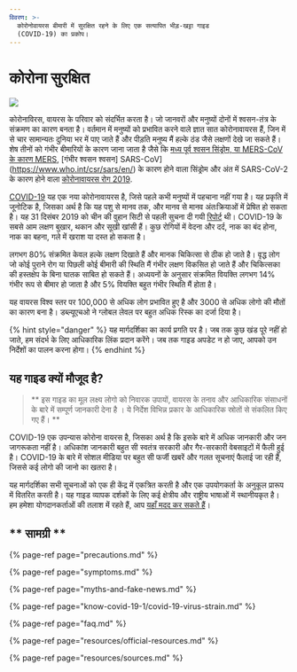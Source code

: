 ```yaml
---
विवरण: >-
  कोरोनोवायरस बीमारी में सुरक्षित रहने के लिए एक सत्यापित भीड़-खट्टा गाइड
  (COVID-19) का प्रकोप।
---
```


# कोरोना सुरक्षित

![](.gitbook/assets/coronasafe-logo.svg)

कोरोनाविरस, वायरस के परिवार को संदर्भित करता है। जो जानवरों और मनुष्यों दोनों में श्वसन-तंत्र के संक्रमण का कारण बनता है। वर्तमान में मनुष्यों को प्रभावित करने वाले ज्ञात सात कोरोनावायरस हैं, जिन में से चार सामान्यतः दुनिया भर में पाए जाते हैं और पीड़ति मनुष्य मैं हल्के ठंड जैसे लक्षणों देखे जा सकते हैं। शेष तीनों को गंभीर बीमारियों के कारण जाना जाता है जैसे कि [मध्य पूर्व श्वसन सिंड्रोम, या MERS-CoV के कारण MERS](https://www.who.int/emergencies/mers-cov/en/), [गंभीर श्वसन श्वसन] SARS-CoV](https://www.who.int/csr/sars/en/) के कारण होने वाला सिंड्रोम और अंत में SARS-CoV-2 के कारण होने वाला [कोरोनावायरस रोग 2019](https://www.cdc.gov/coronavirus/2019-ncov/index.html).

[COVID-19](https://www.who.int/emergencies/diseases/novel-coronavirus-2019) यह एक नया कोरोनावायरस है, जिसे पहले कभी मनुष्यों में पहचाना नहीं गया है। यह प्रकृति में जूनोटिक है, जिसका अर्थ है कि यह पशु से मानव तक, और मानव से मानव अंतःक्रियाओं में प्रेषित हो सकता है। यह 31 दिसंबर 2019 को चीन की वुहान सिटी से पहली सुचना दी गयी [रिपोर्ट](https://www.who.int/csr/don/05-januge-2020-pneumonia-of-unkown-cause-china/en/) थी। COVID-19 के सबसे आम लक्षण बुखार, थकान और सूखी खांसी हैं। कुछ रोगियों में वेदना और दर्द, नाक का बंद होना, नाक का बहना, गले में खराश या दस्त हो सकता है।

लगभग 80% संक्रमित केवल हल्के लक्षण दिखाते हैं और मानक चिकित्सा से ठीक हो जाते है। वृद्ध लोग जो कोई पुराने रोग या पिछली कोई बीमारी की स्थिति मैं गंभीर लक्षण विकसित हो जाते हैं और चिकित्सका की हस्तक्षेप के बिना घातक साबित हो सकते हैं। अध्ययनों के अनुसार संक्रमित वियक्ति लगभग 14% गंभीर रूप से बीमार हो जाता है और 5% वियक्ति बहुत गंभीर स्थिति मैं होता है।

यह वायरस विश्व स्तर पर 100,000 से अधिक लोग प्रभावित हुए है और 3000 से अधिक लोगो की मौतों का कारण बना है। डब्ल्यूएचओ ने ग्लोबल लेवल पर बहुत अधिक रिस्क का दर्जा दिया है।

{% hint style="danger" %}
यह मार्गदर्शिका का कार्य प्रगति पर है। जब तक कुछ खंड पूरे नहीं हो जाते, हम संदर्भ के लिए आधिकारिक लिंक प्रदान करेंगे। जब तक गाइड अपडेट न हो जाए, आपको उन निर्देशों का पालन करना होगा।
{% endhint %}

## यह गाइड क्यों मौजूद है?

> ** इस गाइड का मूल लक्ष्य लोगो को निवारक उपायों, वायरस के तनाव और आधिकारिक संसाधनों के बारे में सम्पूर्ण जानकारी देना है । ये निर्देश विभिन्न प्रकार के आधिकारिक स्रोतों से संकलित किए गए हैं। **

COVID-19 एक उपन्यास कोरोना वायरस है, जिसका अर्थ है कि इसके बारे में अधिक जानकारी और जन जागरूकता नहीं है। अधिकांश जानकारी बहुत सी स्वतंत्र सरकारी और गैर-सरकारी वेबसाइटों में फैली हुई है। COVID-19 के बारे में सोशल मीडिया पर बहुत सी फर्जी खबरें और गलत सूचनाएं फैलाई जा रही हैं, जिससे कई लोगो की जानो का खतरा है।

यह मार्गदर्शिका सभी सूचनाओं को एक ही केंद्र में एकत्रित करती है और एक उपयोगकर्ता के अनुकूल प्रारूप में वितरित करती है। यह गाइड व्यापक दर्शकों के लिए कई क्षेत्रीय और राष्ट्रीय भाषाओं में स्थानीयकृत है। हम हमेशा योगदानकर्ताओं की तलाश में रहते हैं, आप [यहाँ मदद कर सकते हैं](https://www.coronasafe.in/contribute)।

## ** सामग्री **

{% page-ref page="precautions.md" %}

{% page-ref page="symptoms.md" %}

{% page-ref page="myths-and-fake-news.md" %}

{% page-ref page="know-covid-19-1/covid-19-virus-strain.md" %}

{% page-ref page="faq.md" %}

{% page-ref page="resources/official-resources.md" %}

{% page-ref page="resources/sources.md" %}
